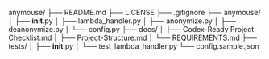 anymouse/
├── README.md
├── LICENSE
├── .gitignore
├── anymouse/
│   ├── __init__.py
│   ├── lambda_handler.py
│   ├── anonymize.py
│   ├── deanonymize.py
│   └── config.py
├── docs/
│   ├── Codex-Ready Project Checklist.md
│   ├── Project-Structure.md
│   └── REQUIREMENTS.md
├── tests/
│   ├── __init__.py
│   └── test_lambda_handler.py
└── config.sample.json
